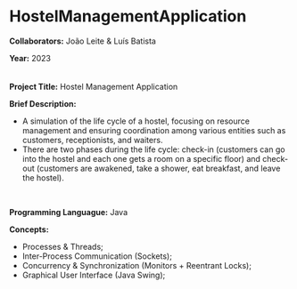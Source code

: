 # HostelManagementApplication

**Collaborators:** João Leite & Luís Batista

**Year:** 2023
<br/>
ㅤ

**Project Title:** Hostel Management Application

**Brief Description:** 
- A simulation of the life cycle of a hostel, focusing on resource management and ensuring coordination among various entities such as customers, receptionists, and waiters.
- There are two phases during the life cycle: check-in (customers can go into the hostel and each one gets a room on a specific floor) and check-out (customers are awakened, take a shower, eat breakfast, and leave the hostel).
<br/>


**Programming Languague:** Java

**Concepts:**
- Processes & Threads;
- Inter-Process Communication (Sockets);
- Concurrency & Synchronization (Monitors + Reentrant Locks);
- Graphical User Interface (Java Swing);
